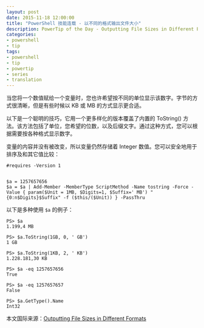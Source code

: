 ```yaml
---
layout: post
date: 2015-11-18 12:00:00
title: "PowerShell 技能连载 - 以不同的格式输出文件大小"
description: PowerTip of the Day - Outputting File Sizes in Different Formats
categories:
- powershell
- tip
tags:
- powershell
- tip
- powertip
- series
- translation
---
```

当您将一个数值赋给一个变量时，您也许希望按不同的单位显示该数字。字节的方式很清晰，但是有些时候以 KB 或 MB 的方式显示更合适。

以下是一个聪明的技巧，它用一个更多样化的版本覆盖了内置的 ToString() 方法。该方法包括了单位，您希望的位数，以及后缀文字。通过这种方式，您可以根据需要按各种格式显示数字。

变量的内容并没有被改变，所以变量仍然存储着 Integer 数值。您可以安全地用于排序及和其它值比较：

    #requires -Version 1
    
    
    $a = 1257657656
    $a = $a | Add-Member -MemberType ScriptMethod -Name tostring -Force -Value { param($Unit = 1MB, $Digits=1, $Suffix=' MB') "{0:n$Digits}$Suffix" -f ($this/($Unit)) } -PassThru

以下是多种使用 `$a` 的例子：

    PS> $a
    1.199,4 MB
    
    PS> $a.ToString(1GB, 0, ' GB')
    1 GB
    
    PS> $a.ToString(1KB, 2, ' KB')
    1.228.181,30 KB
    
    PS> $a -eq 1257657656
    True
    
    PS> $a -eq 1257657657
    False
    
    PS> $a.GetType().Name
    Int32

<!--more-->
本文国际来源：[Outputting File Sizes in Different Formats](http://community.idera.com/powershell/powertips/b/tips/posts/outputting-file-sizes-in-different-formats)
